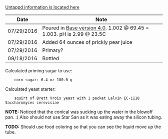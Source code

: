 [Untappd information is located here](@TODO)

Date | Note
--- | ---
07/29/2016 | Poured in [Base version 4.0](https://github.com/hamzy/AndromedaBrewery/tree/master/SourBeers/Base/v3).  1.002 @ 69.45 = 1.003. pH is 2.99 @ 23.5C
07/29/2016 | Added 64 ounces of prickly pear juice
07/29/2016 | Primary?
09/18/2016 | Bottled

Calculated priming sugar to use:
```
    corn sugar: 6.4 oz 180.0 g
```

Calculated yeast starter:
```
    squirt of Brett Vrois yeast with 1 packet Lalvin EC-1118 Saccharomyces cerevisiae
```

**NOTE:**  Noticed that the conical was sucking up the water in the blowoff pan. :( Also should not use Star San as it was eating away the silicon tubing.

**TODO:** Should use food coloring so that you can see the liquid move up the tube.
